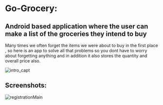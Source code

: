 Go-Grocery:
================

Android based application where the user can make a list of the groceries they intend to buy
-----------------
Many times we often forget the items we were about to buy in the first place , so here is an app to solve all that problems so you dont have to worry about forgetting anything and in addition it also stores the quantity and overall price also.

![intro_capt](https://user-images.githubusercontent.com/82045730/191488428-be2a8dfe-3e3c-45ec-9a4e-672e662babbb.PNG)

Screenshots:
-----------
![registrationMain](https://user-images.githubusercontent.com/82045730/191492727-f7cd61e6-6cbb-4286-a23a-e2150bae6caf.PNG)
